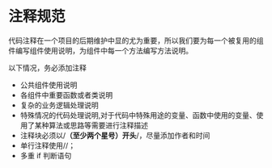 # 注释规范

代码注释在一个项目的后期维护中显的尤为重要，所以我们要为每一个被复用的组件编写组件使用说明，为组件中每一个方法编写方法说明。

以下情况，务必添加注释

- 公共组件使用说明
- 各组件中重要函数或者类说明
- 复杂的业务逻辑处理说明
- 特殊情况的代码处理说明,对于代码中特殊用途的变量、函数中使用的变量、使用了某种算法或思路等需要进行注释描述
- 注释块必须以/**（至少两个星号）开头**/，尽量添加作者和时间
- 单行注释使用//；
- 多重 if 判断语句
